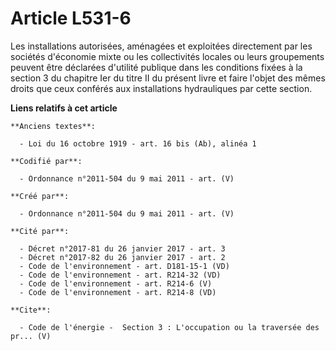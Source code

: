 # Article L531-6

Les installations autorisées, aménagées et exploitées directement par les sociétés d'économie mixte ou les collectivités
locales ou leurs groupements peuvent être déclarées d'utilité publique dans les conditions fixées à la section 3 du chapitre
Ier du titre II du présent livre et faire l'objet des mêmes droits que ceux conférés aux installations hydrauliques par cette
section.

**Liens relatifs à cet article**

	**Anciens textes**:

	  - Loi du 16 octobre 1919 - art. 16 bis (Ab), alinéa 1

	**Codifié par**:

	  - Ordonnance n°2011-504 du 9 mai 2011 - art. (V)

	**Créé par**:

	  - Ordonnance n°2011-504 du 9 mai 2011 - art. (V)

	**Cité par**:

	  - Décret n°2017-81 du 26 janvier 2017 - art. 3
	  - Décret n°2017-82 du 26 janvier 2017 - art. 2
	  - Code de l'environnement - art. D181-15-1 (VD)
	  - Code de l'environnement - art. R214-32 (VD)
	  - Code de l'environnement - art. R214-6 (V)
	  - Code de l'environnement - art. R214-8 (VD)

	**Cite**:

	  - Code de l'énergie -  Section 3 : L'occupation ou la traversée des pr... (V)
